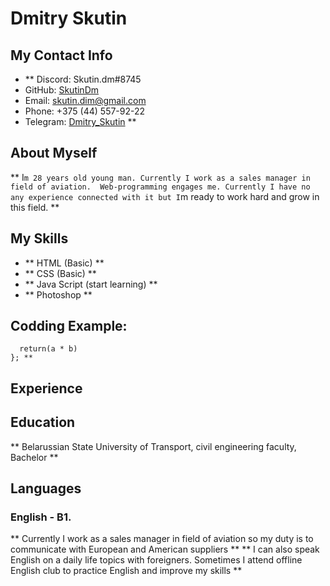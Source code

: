 # Dmitry Skutin

## My Contact Info
* ** Discord: Skutin.dm#8745
* GitHub: [SkutinDm](https://github.com/SkutinDm)
* Email: [skutin.dim@gmail.com](mailto:skutin.dim@gmail.com)
* Phone: +375 (44) 557-92-22
* Telegram: [Dmitry_Skutin](https://t.me/Dmitry_Skutin) **

## About Myself
** I`m 28 years old young man. Currently I work as a sales manager in field of aviation. 
Web-programming engages me. Currently I have no any experience connected with it but I`m ready to work hard and grow in this field. **

## My Skills
* ** HTML (Basic) **
* ** CSS (Basic) **
* ** Java Script (start learning) **
* ** Photoshop **

## Codding Example:
``` ** function multiply(a, b){
  return(a * b)
}; **
```

## Experience

## Education
** Belarussian State University of Transport, civil engineering faculty, Bachelor **

## Languages
### English - B1. 
** Currently I work as a sales manager in field of aviation so my duty is to communicate with European and American suppliers **
** I can also speak English on a daily life topics with foreigners. Sometimes I attend offline English club to practice English and improve my skills **
